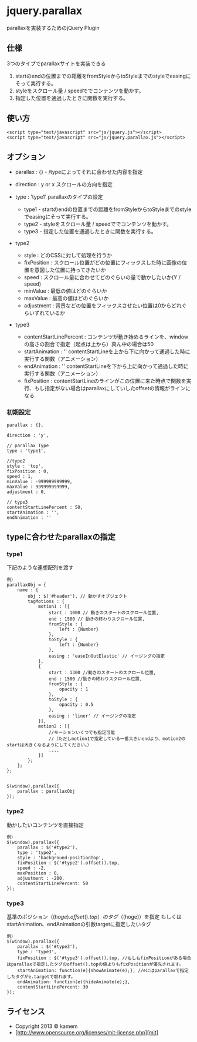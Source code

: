 jquery.parallax
==================

parallaxを実装するためのjQuery Plugin


仕様
------
3つのタイプでparallaxサイトを実装できる

1. startのendの位置までの距離をfromStyleからtoStyleまでのstyleでeasingにそって実行する。
2. styleをスクロール量 / speedででコンテンツを動かす。
3. 指定した位置を通過したときに関数を実行する。

使い方
------
    <script type="text/javascript" src="js/jquery.js"></script>
    <script type="text/javascript" src="js/jquery.parallax.js"></script>

オプション
------

 * parallax : {} - /typeによってそれに合わせた内容を指定

 *	direction : y or x スクロールの方向を指定
 
 * type : 'type1' parallaxのタイプの設定
	* type1 - startのendの位置までの距離をfromStyleからtoStyleまでのstyleでeasingにそって実行する。
	* type2 - styleをスクロール量 / speedででコンテンツを動かす。
	* type3 - 指定した位置を通過したときに関数を実行する。
 
 * type2
	* style :  どのCSSに対して処理を行うか
	* fixPosition :  スクロール位置がどの位置にフィックスした時に画像の位置を意図した位置に持ってきたいか
	* speed  : スクロール量に合わせてどのぐらいの量で動かしたいか(Y / speed)
	* minValue : 最低の値はどのぐらいか
	* maxValue : 最高の値はどのぐらいか
	* adjustment : 背景などの位置をフィックスさせたい位置は0からどれぐらいずれているか

 * type3
	* contentStartLinePercent : コンテンツが動き始めるラインを、windowの高さの割合で指定（起点は上から）真ん中の場合は50
	* startAnimation : ''  contentStartLineを上から下に向かって通過した時に実行する関数（アニメーション）
	* endAnimation : '' contentStartLineを下から上に向かって通過した時に実行する関数（アニメーション）
	* fixPosition : contentStartLineのラインがこの位置に来た時点で関数を実行、もし指定がない場合はparallaxにしていしたoffsetの情報がラインになる

### 初期設定 ###

	parallax : {},
			
	direction : 'y',

	// parallax Type
	type : 'type1',

	//type2
	style : 'top',
	fixPosition : 0,
	speed : 1,
	minValue : -999999999999,
	maxValue : 999999999999,
	adjustment : 0,
	
	// type3
	contentStartLinePercent : 50,
	startAnimation : '',
	endAnimation : ''


typeに合わせたparallaxの指定
------

### type1 ###
下記のような連想配列を渡す

	例）
	parallaxObj = {
		name : {
			obj : $('#header'), // 動かすオブジェクト
			tagMotions : {
				motion1 : [{
					start : 1000 // 動きのスタートのスクロール位置,
					end : 1500 // 動きの終わりスクロール位置,
					fromStyle : {
						left : {Number}
					},
					toStyle : {
						left : {Number}
					},
					easing : 'easeInOutElastic' // イージングの指定
				},
				{
					start : 1300 //動きのスタートのスクロール位置,
					end : 1500 //動きの終わりスクロール位置,
					fromStyle : {
						opacity : 1
					},
					toStyle : {
						opacity : 0.5
					},
					easing : 'liner' // イージングの指定
				}],
				motion2 : [{
					//モーションいくつでも指定可能
					//（ただしmotion1で指定している一番大きいendより、motion2のstartは大きくなるようにしてください。）
					....
				}]
			};
		};
	};


	$(window).parallax({
		parallax : parallaxObj
	});

### type2 ###
動かしたいコンテンツを直接指定

	例）
	$(window).parallax({
		parallax : $('#type2'),
		type : 'type2',
		style : 'background-positionTop',
		fixPosition : $('#type2').offset().top,
		speed : -2,
		maxPosition : 0,
		adjustment : -200,
		contentStartLinePercent: 50
	});


### type3 ###
基準のポジション（$(hoge).offset().top）のタグ（$(hoge)）を指定
もしくはstartAnimation、endAnimationの引数targetに指定したいタグ

	例）
	$(window).parallax({
		parallax : $('#type3'),
		type : 'type3',
		fixPosition : $('#type3').offset().top, //もしもfixPositionがある場合はparallaxで指定したタグのoffset().topの値よりもfixPositionが優先されます。
		startAnimation: function(e){showAnimate(e);}, //eにはparallaxで指定したタグがe.targetで取れます。
		endAnimation: function(e){hideAnimate(e);},
		contentStartLinePercent: 30
	});



ライセンス
----------
+ Copyright 2013 &copy; kamem
+ [http://www.opensource.org/licenses/mit-license.php][mit]

[develo.org]: http://develo.org/ "develo.org"
[MIT]: http://www.opensource.org/licenses/mit-license.php